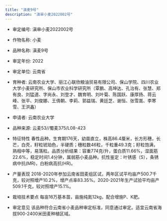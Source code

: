 ```yaml
---
title: "滇麦9号"
description: "滇审小麦2022002号"
---
```

* 审定编号:  滇审小麦2022002号

*  作物名称:  小麦

*  品种名称:  滇麦9号

*  审定年份:  2022

*  审定单位:  云南省

* 育种者:  云南农业大学、丽江心联欣粮油贸易有限公司、保山学院、四川农业大学小麦研究所、保山市农业科学研究所（覃鹏、高坤达、孔治有、张慧、郑有良、刘猛道、字尚永、刘登才、魏育明、刘叶菊、陈国跃、康厚扬、蒋云峰、张平、刘俊娜、王倩朝、李莉、郭益瑞、黄廷芝、谢恒、张雪嵩、李寒雪、王洪鑫）

*  申请者:  云南农业大学

*  品种来源:  云麦53//蜀麦375/L08-423

*  特征特性
春性品种。生育期176天，幼苗直立，株高86.4厘米，长方形穗，长芒，白壳，籽粒琥珀色，半硬质；穗粒数46粒，千粒重49.3克；籽粒饱满，熟相中等，易落粒。品质分析结果：容重774克/升，蛋白质11.66%，湿面筋22.6%，稳定时间1.4分钟，属弱筋小麦品种。抗性鉴定：叶锈感（S），条锈病中抗(MR)，白粉病高抗(HR)。

*  产量表现
2018-2020年参加云南省田麦组区试，两年区试平均亩产500.7千克，较对照增产10.2%，增产点率83.35%。2020-2021年生产试验平均亩产509.1千克，较对照增产15.1%。

*  栽培技术要点
每亩16万基本苗，亩施纯氮12kg，配合增施P、K肥。

*  审定意见
该品种符合云南省小麦品种审定标准，同意通过审定。适宜云南省海拔900-2400米田麦种植区域。
